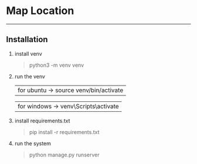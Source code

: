 # Map Location
---

## Installation

1) install venv
    >python3 -m venv venv
    
2)  run the venv
    <table><tr><td>for ubuntu -> source venv/bin/activate </td></tr></table>
    <table><tr><td>for windows -> venv\Scripts\activate </td></tr></table>
    
3) install requirements.txt
    >pip install -r requirements.txt

4) run the system
    >python manage.py runserver
